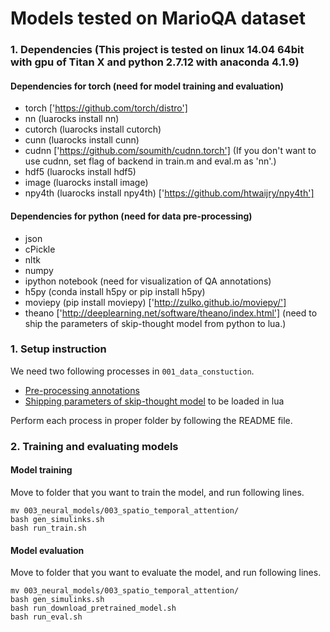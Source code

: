Models tested on MarioQA dataset
===============

### 1. Dependencies (This project is tested on linux 14.04 64bit with gpu of Titan X and python 2.7.12 with anaconda 4.1.9)
####  Dependencies for torch (need for model training and evaluation)
   * torch ['https://github.com/torch/distro']
   * nn (luarocks install nn)
   * cutorch (luarocks install cutorch)
   * cunn (luarocks install cunn)
   * cudnn ['https://github.com/soumith/cudnn.torch'] (If you don't want to use cudnn, set flag of backend in train.m and eval.m as 'nn'.)
   * hdf5 (luarocks install hdf5)
   * image (luarocks install image)
   * npy4th (luarocks install npy4th) ['https://github.com/htwaijry/npy4th']

####  Dependencies for python (need for data pre-processing)
   * json
   * cPickle
   * nltk
   * numpy
   * ipython notebook (need for visualization of QA annotations)
   * h5py (conda install h5py or pip install h5py)
   * moviepy (pip install moviepy) ['http://zulko.github.io/moviepy/']
   * theano ['http://deeplearning.net/software/theano/index.html'] (need to ship the parameters of skip-thought model from python to lua.)


### 1. Setup instruction
We need two following processes in `001_data_constuction`.
   + [Pre-processing annotations](001_data_construction/001_preprocessing_data/README.md)
   + [Shipping parameters of skip-thought model](001_data_construction/002_skipthought_porting/README.md) to be loaded in lua

Perform each process in proper folder by following the README file.

### 2. Training and evaluating models
#### Model training
   Move to folder that you want to train the model, and run following lines.

   ```
   mv 003_neural_models/003_spatio_temporal_attention/
   bash gen_simulinks.sh
   bash run_train.sh
   ```

#### Model evaluation
   Move to folder that you want to evaluate the model, and run following lines.

   ```
   mv 003_neural_models/003_spatio_temporal_attention/
   bash gen_simulinks.sh
   bash run_download_pretrained_model.sh
   bash run_eval.sh
